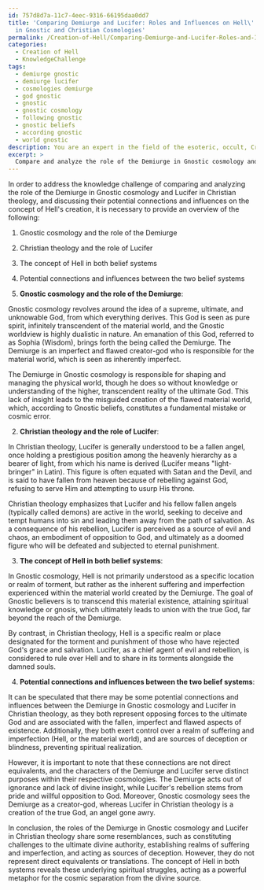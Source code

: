```yaml
---
id: 757d8d7a-11c7-4eec-9316-66195daa0dd7
title: 'Comparing Demiurge and Lucifer: Roles and Influences on Hell\''s Conception
  in Gnostic and Christian Cosmologies'
permalink: /Creation-of-Hell/Comparing-Demiurge-and-Lucifer-Roles-and-Influences-on-Hells-Conception-in-Gnostic-and-Christian-Cos/
categories:
  - Creation of Hell
  - KnowledgeChallenge
tags:
  - demiurge gnostic
  - demiurge lucifer
  - cosmologies demiurge
  - god gnostic
  - gnostic
  - gnostic cosmology
  - following gnostic
  - gnostic beliefs
  - according gnostic
  - world gnostic
description: You are an expert in the field of the esoteric, occult, Creation of Hell and Education. You are a writer of tests, challenges, books and deep knowledge on Creation of Hell for initiates and students to gain deep insights and understanding from. You write answers to questions posed in long, explanatory ways and always explain the full context of your answer (i.e., related concepts, formulas, examples, or history), as well as the step-by-step thinking process you take to answer the challenges. Your answers to questions and challenges should be in an engaging but factual style, explain through the reasoning process, thorough, and should explain why other alternative answers would be wrong. Summarize the key themes, ideas, and conclusions at the end.
excerpt: > 
  Compare and analyze the role of the Demiurge in Gnostic cosmology and Lucifer in Christian theology, and discuss their potential connections and influences on the concept of Hell's creation.
---
```

In order to address the knowledge challenge of comparing and analyzing the role of the Demiurge in Gnostic cosmology and Lucifer in Christian theology, and discussing their potential connections and influences on the concept of Hell's creation, it is necessary to provide an overview of the following:

1. Gnostic cosmology and the role of the Demiurge
2. Christian theology and the role of Lucifer
3. The concept of Hell in both belief systems
4. Potential connections and influences between the two belief systems

1. **Gnostic cosmology and the role of the Demiurge**:

Gnostic cosmology revolves around the idea of a supreme, ultimate, and unknowable God, from which everything derives. This God is seen as pure spirit, infinitely transcendent of the material world, and the Gnostic worldview is highly dualistic in nature. An emanation of this God, referred to as Sophia (Wisdom), brings forth the being called the Demiurge. The Demiurge is an imperfect and flawed creator-god who is responsible for the material world, which is seen as inherently imperfect.

The Demiurge in Gnostic cosmology is responsible for shaping and managing the physical world, though he does so without knowledge or understanding of the higher, transcendent reality of the ultimate God. This lack of insight leads to the misguided creation of the flawed material world, which, according to Gnostic beliefs, constitutes a fundamental mistake or cosmic error.

2. **Christian theology and the role of Lucifer**:

In Christian theology, Lucifer is generally understood to be a fallen angel, once holding a prestigious position among the heavenly hierarchy as a bearer of light, from which his name is derived (Lucifer means "light-bringer" in Latin). This figure is often equated with Satan and the Devil, and is said to have fallen from heaven because of rebelling against God, refusing to serve Him and attempting to usurp His throne.

Christian theology emphasizes that Lucifer and his fellow fallen angels (typically called demons) are active in the world, seeking to deceive and tempt humans into sin and leading them away from the path of salvation. As a consequence of his rebellion, Lucifer is perceived as a source of evil and chaos, an embodiment of opposition to God, and ultimately as a doomed figure who will be defeated and subjected to eternal punishment.

3. **The concept of Hell in both belief systems**:

In Gnostic cosmology, Hell is not primarily understood as a specific location or realm of torment, but rather as the inherent suffering and imperfection experienced within the material world created by the Demiurge. The goal of Gnostic believers is to transcend this material existence, attaining spiritual knowledge or gnosis, which ultimately leads to union with the true God, far beyond the reach of the Demiurge.

By contrast, in Christian theology, Hell is a specific realm or place designated for the torment and punishment of those who have rejected God's grace and salvation. Lucifer, as a chief agent of evil and rebellion, is considered to rule over Hell and to share in its torments alongside the damned souls.

4. **Potential connections and influences between the two belief systems**:

It can be speculated that there may be some potential connections and influences between the Demiurge in Gnostic cosmology and Lucifer in Christian theology, as they both represent opposing forces to the ultimate God and are associated with the fallen, imperfect and flawed aspects of existence. Additionally, they both exert control over a realm of suffering and imperfection (Hell, or the material world), and are sources of deception or blindness, preventing spiritual realization.

However, it is important to note that these connections are not direct equivalents, and the characters of the Demiurge and Lucifer serve distinct purposes within their respective cosmologies. The Demiurge acts out of ignorance and lack of divine insight, while Lucifer's rebellion stems from pride and willful opposition to God. Moreover, Gnostic cosmology sees the Demiurge as a creator-god, whereas Lucifer in Christian theology is a creation of the true God, an angel gone awry.

In conclusion, the roles of the Demiurge in Gnostic cosmology and Lucifer in Christian theology share some resemblances, such as constituting challenges to the ultimate divine authority, establishing realms of suffering and imperfection, and acting as sources of deception. However, they do not represent direct equivalents or translations. The concept of Hell in both systems reveals these underlying spiritual struggles, acting as a powerful metaphor for the cosmic separation from the divine source.
